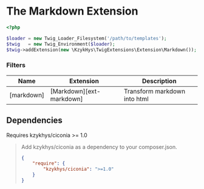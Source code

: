 The Markdown Extension
======================

``` php
<?php

$loader = new Twig_Loader_Filesystem('/path/to/templates');
$twig   = new Twig_Environment($loader);
$twig->addExtension(new \KzykHys\TwigExtensions\Extension\Markdown());
```

### Filters

Name             | Extension                              | Description
-----------------|----------------------------------------|-------------
[markdown]       | [Markdown][ext-markdown]               | Transform markdown into html

Dependencies
------------

Requires kzykhys/ciconia >= 1.0

> Add kzykhys/ciconia as a dependency to your composer.json.
>
> ``` json
> {
>     "require": {
>         "kzykhys/ciconia": ">=1.0"
>     }
> }
> ```